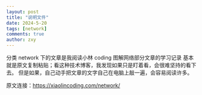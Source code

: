 ```yaml
---
layout: post
title: "说明文件"
date: 2024-5-20
tags: [network]
comments: true
author: zxy
---
```


分类 network 下的文章是我阅读小林 coding 图解网络部分文章的学习记录
基本就是原文复制粘贴；看这种技术博客，我发现如果只是盯着看，会很难坚持的看下去。
但是如果，自己动手把文章的文字自己在电脑上敲一遍，会容易阅读许多。

原文连接：https://xiaolincoding.com/network/

